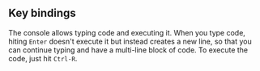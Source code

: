 ## Key bindings

The console allows typing code and executing it. When you type code, hiting `Enter` doesn't execute it but instead creates a new line, so that you can continue typing and have a multi-line block of code. To execute the code, just hit `Ctrl-R`.
